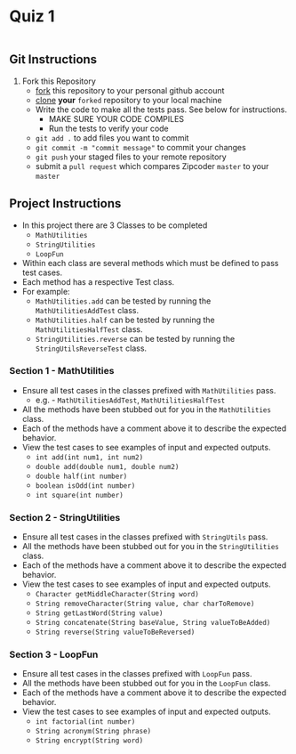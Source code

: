 # Quiz 1
<img src="">

## **Git Instructions**

1. Fork this Repository
    * [fork](https://help.github.com/articles/fork-a-repo/) this repository to your personal github account
    * [clone](https://help.github.com/articles/cloning-a-repository/) **your** `forked` repository to your local machine
    * Write the code to make all the tests pass. See below for instructions.
      * MAKE SURE YOUR CODE COMPILES
      * Run the tests to verify your code
    * `git add .` to add files you want to commit
    * `git commit -m "commit message"` to commit your changes
    * `git push` your staged files to your remote repository
    * submit a `pull request` which compares Zipcoder `master` to your `master`


## **Project Instructions**
* In this project there are 3 Classes to be completed
  * `MathUtilities`
  * `StringUtilities`
  * `LoopFun`
* Within each class are several methods which must be defined to pass test cases.
* Each method has a respective Test class.
* For example:
  * `MathUtilities.add` can be tested by running the `MathUtilitiesAddTest` class.
  * `MathUtilities.half` can be tested by running the `MathUtilitiesHalfTest` class.
  * `StringUtilities.reverse` can be tested by running the `StringUtilsReverseTest` class.

### Section 1 - MathUtilities
* Ensure all test cases in the classes prefixed with `MathUtilities` pass.
  * e.g. - `MathUtilitiesAddTest`, `MathUtilitiesHalfTest`
* All the methods have been stubbed out for you in the `MathUtilities` class.
* Each of the methods have a comment above it to describe the expected behavior.
* View the test cases to see examples of input and expected outputs.
  - `int add(int num1, int num2)`
  - `double add(double num1, double num2)`
  - `double half(int number)`
  - `boolean isOdd(int number)`
  - `int square(int number)`

### Section 2 - StringUtilities
* Ensure all test cases in the classes prefixed with `StringUtils` pass.
* All the methods have been stubbed out for you in the `StringUtilities` class.
* Each of the methods have a comment above it to describe the expected behavior.
* View the test cases to see examples of input and expected outputs.
  - `Character getMiddleCharacter(String word)`
  - `String removeCharacter(String value, char charToRemove)`
  - `String getLastWord(String value)`
  - `String concatenate(String baseValue, String valueToBeAdded)`
  - `String reverse(String valueToBeReversed)`

### Section 3 - LoopFun
* Ensure all test cases in the classes prefixed with `LoopFun` pass.
* All the methods have been stubbed out for you in the `LoopFun` class.
* Each of the methods have a comment above it to describe the expected behavior.
* View the test cases to see examples of input and expected outputs.
  - `int factorial(int number)`
  - `String acronym(String phrase)`
  - `String encrypt(String word)`
